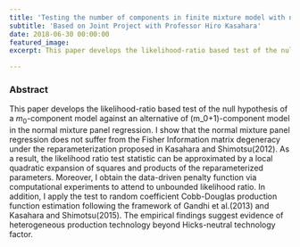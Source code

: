 ```yaml
---
title: 'Testing the number of components in finite mixture model with normal panel regression'
subtitle: 'Based on Joint Project with Professor Hiro Kasahara'
date: 2018-06-30 00:00:00
featured_image:
excerpt: This paper develops the likelihood-ratio based test of the null hypothesis of a $m_0$-component model against an alternative of (m_0+1)-component model in the normal mixture panel regression.

---
```


### Abstract

This paper develops the likelihood-ratio based test of the null hypothesis of a $m_0$-component model against an alternative of (m_0+1)-component model in the normal mixture panel regression. I show that the normal mixture panel regression does not suffer from the Fisher Information matrix degeneracy under the reparameterization proposed in Kasahara and Shimotsu(2012). As a result, the likelihood ratio test statistic can be approximated by a local quadratic expansion of squares and products of the reparameterized parameters. Moreover, I obtain the data-driven penalty function via computational experiments to attend to unbounded likelihood ratio. In addition, I apply the test to random coefficient Cobb-Douglas production function estimation following the framework of Gandhi et al.(2013) and Kasahara and Shimotsu(2015). The empirical findings suggest evidence of heterogeneous production technology beyond Hicks-neutral technology factor.
